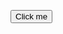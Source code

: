 <script>
  // check g
  function myFunction(){
    console.log("hi")
  }
</script>

<button onclick="myFunction()">Click me</button>
